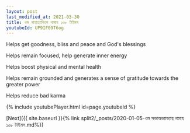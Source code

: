 ```yaml
---
layout: post
last_modified_at: 2021-03-30
title: ওম মাহাত্যাভিশে নামায ১০৮ টাইমস
youtubeId: UP9IF09T6og
---
```

 
 
Helps get goodness, bliss and peace and God's blessings
 
Helps remain focused, help generate inner energy 
 
Helps boost physical and mental health 
 
Helps remain grounded and generates a sense of gratitude towards the greater power 
 
Helps reduce bad karma
 
 
 
 


{% include youtubePlayer.html id=page.youtubeId %}
 
[Next]({{ site.baseurl }}{% link  split2/_posts/2020-01-05-ওম সভাঅভ্যাভ্যায় নামায ১০৮ টাইমস.md%})
 
